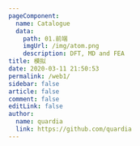 ```yaml
---
pageComponent:
  name: Catalogue
  data:
    path: 01.前端
    imgUrl: /img/atom.png
    description: DFT, MD and FEA
title: 模拟
date: 2020-03-11 21:50:53
permalink: /web1/
sidebar: false
article: false
comment: false
editLink: false
author:
  name: quardia
  link: https://github.com/quardia
---
```

